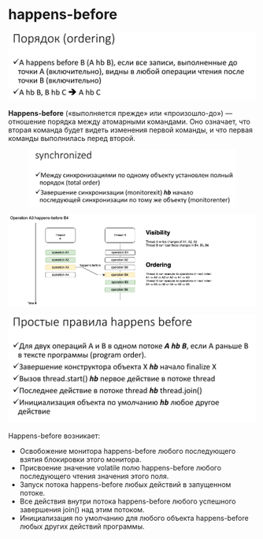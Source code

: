 # happens-before

![](<../../.gitbook/assets/image (238).png>)

**Happens-before** («выполняется прежде» или «произошло-до») — отношение порядка между атомарными командами. Оно означает, что вторая команда будет видеть изменения первой команды, и что первая команды выполнилась перед второй.

<figure><img src="../../.gitbook/assets/image (143).png" alt=""><figcaption></figcaption></figure>

![](<../../.gitbook/assets/image (64).png>)

![](<../../.gitbook/assets/image (402).png>)



Happens-before возникает:

* Освобожение монитора happens-before любого последующего взятия блокировки этого монитора.
* Присвоение значение volatile полю happens-before любого последующего чтения значения этого поля.
* Запуск потока happens-before любых действий в запущенном потоке.
* Все действия внутри потока happens-before любого успешного завершения join() над этим потоком.
* Инициализация по умолчанию для любого объекта happens-before любых других действий программы.
